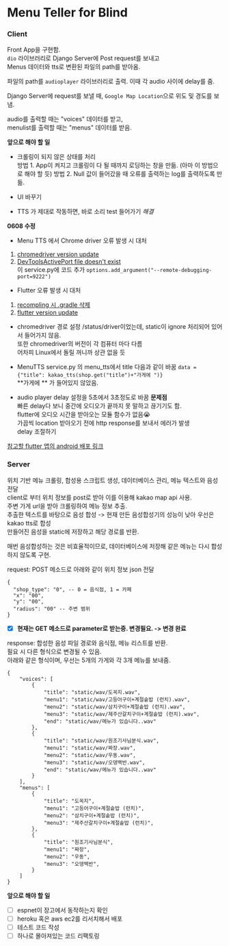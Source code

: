 # Menu Teller for Blind

### Client

Front App을 구현함.  
`dio` 라이브러리로 Django Server에 Post request를 보내고  
Menus 데이터와 tts로 변환된 파일의 path를 받아옴.  

파일의 path를 `audioplayer` 라이브러리로 출력. 이때 각 audio 사이에 delay를 줌.

Django Server에 request를 보낼 때, `Google Map Location`으로 위도 및 경도를 보냄.

audio를 출력할 때는 "voices" 데이터를 받고,  
menulist를 출력할 때는 "menus" 데이터를 받음.

**앞으로 해야 할 일**
* 크롤링이 되지 않은 상태를 처리   
방법 1. App이 켜지고 크롤링이 다 될 때까지 로딩하는 창을 만듦. (아마 이 방법으로 해야 할 듯)
방법 2. Null 값이 들어갔을 때 오류를 출력하는 log를 출력하도록 만듦.  

* UI 바꾸기  
* TTS 가 제대로 작동하면, 바로 소리 test 들어가기 _해결_

**0608 수정**
* Menu TTS 에서 Chrome driver 오류 발생 시 대처
1. [chromedriver version update](https://ddolcat.tistory.com/846)
2. [DevToolsActivePort file doesn't exist](https://gmyankee.tistory.com/240)  
이 service.py에 코드 추가 `options.add_argument("--remote-debugging-port=9222")`

* Flutter 오류 발생 시 대처
1. [recompling 시 .gradle 삭제](https://stackoverflow.com/questions/59893018/flutter-execution-failed-for-task-appcompiledebugkotlin)
2. [flutter version update](https://github.com/flutter/flutter/issues/83834)

* chromedriver 경로 설정
/status/driver이었는데, static이 ignore 처리되어 있어서 들어가지 않음.  
또한 chromedriver의 버전이 각 컴퓨터 마다 다름  
어차피 Linux에서 돌릴 꺼니까 상관 없을 듯

* MenuTTS service.py 의 menu_tts에서 title 다음과 같이 바꿈
`data = {"title": kakao_tts(shop.get("title")+"가게에 ")}`  
**가게에 ** 가 들어있지 않았음.

* audio player delay 설정을 5초에서 3초정도로 바꿈
**문제점**  
빠른 delay다 보니 중간에 오디오가 끝까지 못 말하고 끊기기도 함.  
flutter에 오디오 시간을 받아오는 모듈 함수가 없음😭  
가끔씩 location 받아오기 전에 http response를 보내서 에러가 발생  
delay 조절하기  

[참고할 flutter 앱의 android 배포 링크](https://here4you.tistory.com/198)


### Server

위치 기반 메뉴 크롤링, 합성용 스크립트 생성, 데이터베이스 관리, 메뉴 텍스트와 음성 전달  
client로 부터 위치 정보를 post로 받아 이를 이용해 kakao map api 사용.   
주변 가게 url을 받아 크롤링하여 메뉴 정보 추출.   
추출한 텍스트를 바탕으로 음성 합성 -> 현재 만든 음성합성기의 성능이 낮아 우선은 kakao tts로 합성   
만들어진 음성을 static에 저장하고 해당 경로를 반환.     

매번 음성합성하는 것은 비효율적이므로, 데이터베이스에 저장해 같은 메뉴는 다시 합성하지 않도록 구현.

request: POST 메소드로 아래와 같이 위치 정보 json 전달
```
{
  "shop_type": "0", -- 0 = 음식점, 1 = 카페
  "x": "00",
  "y": "00",
  "radius": "00" -- 주변 범위
} 
```
- [X] **현재는 GET 메소드로 parameter로 받는중. 변경필요. -> 변경 완료** 


response: 합성한 음성 파일 경로와 음식점, 메뉴 리스트를 반환.   
필요 시 다른 형식으로 변경될 수 있음.   
아래와 같은 형식이며, 우선는 5개의 가게와 각 3개 메뉴를 보내줌.
```
{
    "voices": [
        {
            "title": "static/wav/도꼭지.wav",
            "menu1": "static/wav/고등어구이+계절솥밥 (런치).wav",
            "menu2": "static/wav/삼치구이+계절솥밥 (런치).wav",
            "menu3": "static/wav/제주산갈치구이+계절솥밥 (런치).wav",
            "end": "static/wav/메뉴가 있습니다..wav"
        },
        {
            "title": "static/wav/원조기사님분식.wav",
            "menu1": "static/wav/짜장.wav",
            "menu2": "static/wav/우동.wav",
            "menu3": "static/wav/오뎅백반.wav",
            "end": "static/wav/메뉴가 있습니다..wav"
        }
    ],
    "menus": [
        {
            "title": "도꼭지",
            "menu1": "고등어구이+계절솥밥 (런치)",
            "menu2": "삼치구이+계절솥밥 (런치)",
            "menu3": "제주산갈치구이+계절솥밥 (런치)",
        },
        {
            "title": "원조기사님분식",
            "menu1": "짜장",
            "menu2": "우동",
            "menu3": "오뎅백반",
        }
    ]
}
```

**앞으로 해야 할 일**
-[ ] espnet이 장고에서 동작하는지 확인
-[ ] heroku 혹은 aws ec2를 리서치해서 배포
-[ ] 테스트 코드 작성
-[ ] 하나로 몰아져있는 코드 리팩토링
